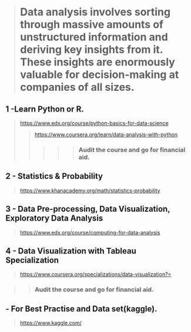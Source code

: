 > # Data analysis involves sorting through massive amounts of unstructured information and deriving key insights from it. These insights are enormously valuable for decision-making at companies of all sizes.

## 1 -Learn Python or R.

> https://www.edx.org/course/python-basics-for-data-science
>> https://www.coursera.org/learn/data-analysis-with-python
>>> >> ### Audit the course and go for financial aid.

## 2 -  Statistics & Probability

> https://www.khanacademy.org/math/statistics-probability

## 3 -  Data Pre-processing, Data Visualization, Exploratory Data Analysis

> https://www.edx.org/course/computing-for-data-analysis

## 4 - Data Visualization with Tableau Specialization

> https://www.coursera.org/specializations/data-visualization?=

>> ### Audit the course and go for financial aid.

## - For Best Practise and Data set(kaggle).

> https://www.kaggle.com/
